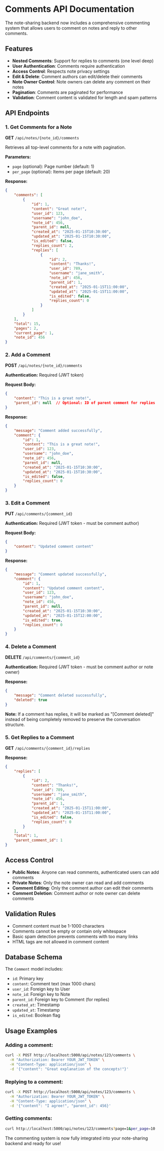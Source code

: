 # Comments API Documentation

The note-sharing backend now includes a comprehensive commenting system that allows users to comment on notes and reply to other comments.

## Features

- **Nested Comments**: Support for replies to comments (one level deep)
- **User Authentication**: Comments require authentication
- **Access Control**: Respects note privacy settings
- **Edit & Delete**: Comment authors can edit/delete their comments
- **Note Owner Control**: Note owners can delete any comment on their notes
- **Pagination**: Comments are paginated for performance
- **Validation**: Comment content is validated for length and spam patterns

## API Endpoints

### 1. Get Comments for a Note

**GET** `/api/notes/{note_id}/comments`

Retrieves all top-level comments for a note with pagination.

**Parameters:**
- `page` (optional): Page number (default: 1)
- `per_page` (optional): Items per page (default: 20)

**Response:**
```json
{
    "comments": [
        {
            "id": 1,
            "content": "Great note!",
            "user_id": 123,
            "username": "john_doe",
            "note_id": 456,
            "parent_id": null,
            "created_at": "2025-01-15T10:30:00",
            "updated_at": "2025-01-15T10:30:00",
            "is_edited": false,
            "replies_count": 2,
            "replies": [
                {
                    "id": 2,
                    "content": "Thanks!",
                    "user_id": 789,
                    "username": "jane_smith",
                    "note_id": 456,
                    "parent_id": 1,
                    "created_at": "2025-01-15T11:00:00",
                    "updated_at": "2025-01-15T11:00:00",
                    "is_edited": false,
                    "replies_count": 0
                }
            ]
        }
    ],
    "total": 15,
    "pages": 2,
    "current_page": 1,
    "note_id": 456
}
```

### 2. Add a Comment

**POST** `/api/notes/{note_id}/comments`

**Authentication:** Required (JWT token)

**Request Body:**
```json
{
    "content": "This is a great note!",
    "parent_id": null  // Optional: ID of parent comment for replies
}
```

**Response:**
```json
{
    "message": "Comment added successfully",
    "comment": {
        "id": 1,
        "content": "This is a great note!",
        "user_id": 123,
        "username": "john_doe",
        "note_id": 456,
        "parent_id": null,
        "created_at": "2025-01-15T10:30:00",
        "updated_at": "2025-01-15T10:30:00",
        "is_edited": false,
        "replies_count": 0
    }
}
```

### 3. Edit a Comment

**PUT** `/api/comments/{comment_id}`

**Authentication:** Required (JWT token - must be comment author)

**Request Body:**
```json
{
    "content": "Updated comment content"
}
```

**Response:**
```json
{
    "message": "Comment updated successfully",
    "comment": {
        "id": 1,
        "content": "Updated comment content",
        "user_id": 123,
        "username": "john_doe",
        "note_id": 456,
        "parent_id": null,
        "created_at": "2025-01-15T10:30:00",
        "updated_at": "2025-01-15T12:00:00",
        "is_edited": true,
        "replies_count": 0
    }
}
```

### 4. Delete a Comment

**DELETE** `/api/comments/{comment_id}`

**Authentication:** Required (JWT token - must be comment author or note owner)

**Response:**
```json
{
    "message": "Comment deleted successfully",
    "deleted": true
}
```

**Note:** If a comment has replies, it will be marked as "[Comment deleted]" instead of being completely removed to preserve the conversation structure.

### 5. Get Replies to a Comment

**GET** `/api/comments/{comment_id}/replies`

**Response:**
```json
{
    "replies": [
        {
            "id": 2,
            "content": "Thanks!",
            "user_id": 789,
            "username": "jane_smith",
            "note_id": 456,
            "parent_id": 1,
            "created_at": "2025-01-15T11:00:00",
            "updated_at": "2025-01-15T11:00:00",
            "is_edited": false,
            "replies_count": 0
        }
    ],
    "total": 1,
    "parent_comment_id": 1
}
```

## Access Control

- **Public Notes**: Anyone can read comments, authenticated users can add comments
- **Private Notes**: Only the note owner can read and add comments
- **Comment Editing**: Only the comment author can edit their comments
- **Comment Deletion**: Comment author or note owner can delete comments

## Validation Rules

- Comment content must be 1-1000 characters
- Comments cannot be empty or contain only whitespace
- Basic spam detection prevents comments with too many links
- HTML tags are not allowed in comment content

## Database Schema

The `Comment` model includes:
- `id`: Primary key
- `content`: Comment text (max 1000 chars)
- `user_id`: Foreign key to User
- `note_id`: Foreign key to Note
- `parent_id`: Foreign key to Comment (for replies)
- `created_at`: Timestamp
- `updated_at`: Timestamp
- `is_edited`: Boolean flag

## Usage Examples

### Adding a comment:
```bash
curl -X POST http://localhost:5000/api/notes/123/comments \
  -H "Authorization: Bearer YOUR_JWT_TOKEN" \
  -H "Content-Type: application/json" \
  -d '{"content": "Great explanation of the concepts!"}'
```

### Replying to a comment:
```bash
curl -X POST http://localhost:5000/api/notes/123/comments \
  -H "Authorization: Bearer YOUR_JWT_TOKEN" \
  -H "Content-Type: application/json" \
  -d '{"content": "I agree!", "parent_id": 456}'
```

### Getting comments:
```bash
curl http://localhost:5000/api/notes/123/comments?page=1&per_page=10
```

The commenting system is now fully integrated into your note-sharing backend and ready for use!